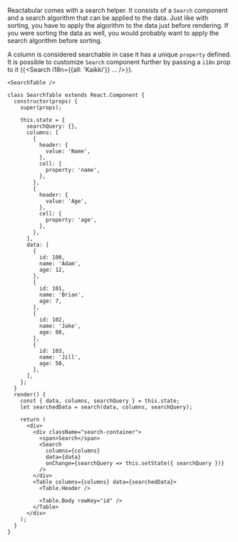 Reactabular comes with a search helper. It consists of a `Search` component and a search algorithm that can be applied to the data. Just like with sorting, you have to apply the algorithm to the data just before rendering. If you were sorting the data as well, you would probably want to apply the search algorithm before sorting.

A column is considered searchable in case it has a unique `property` defined. It is possible to customize `Search` component further by passing a `i18n` prop to it (`{`<Search i18n={{all: 'Kaikki'}} ... />`}`).

```react
<SearchTable />
```

```
class SearchTable extends React.Component {
  constructor(props) {
    super(props);

    this.state = {
      searchQuery: {},
      columns: [
        {
          header: {
            value: 'Name',
          },
          cell: {
            property: 'name',
          },
        },
        {
          header: {
            value: 'Age',
          },
          cell: {
            property: 'age',
          },
        },
      ],
      data: [
        {
          id: 100,
          name: 'Adam',
          age: 12,
        },
        {
          id: 101,
          name: 'Brian',
          age: 7,
        },
        {
          id: 102,
          name: 'Jake',
          age: 88,
        },
        {
          id: 103,
          name: 'Jill',
          age: 50,
        },
      ],
    };
  }
  render() {
    const { data, columns, searchQuery } = this.state;
    let searchedData = search(data, columns, searchQuery);

    return (
      <div>
        <div className="search-container">
          <span>Search</span>
          <Search
            columns={columns}
            data={data}
            onChange={searchQuery => this.setState({ searchQuery })}
          />
        </div>
        <Table columns={columns} data={searchedData}>
          <Table.Header />

          <Table.Body rowKey="id" />
        </Table>
      </div>
    );
  }
}
```
